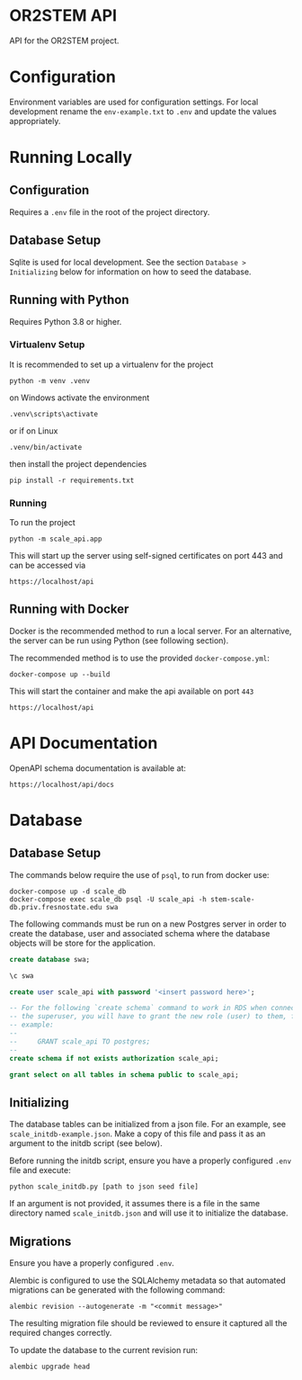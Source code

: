 # OR2STEM API

API for the OR2STEM project.

# Configuration

Environment variables are used for configuration settings. For local
development rename the `env-example.txt` to `.env` and update the values
appropriately.

# Running Locally


## Configuration

Requires a `.env` file in the root of the project directory.

## Database Setup

Sqlite is used for local development. See the section
`Database > Initializing` below for information on how to seed the
database.

## Running with Python

Requires Python 3.8 or higher.

### Virtualenv Setup

It is recommended to set up a virtualenv for the project

    python -m venv .venv

on Windows activate the environment

    .venv\scripts\activate

or if on Linux

    .venv/bin/activate

then install the project dependencies

    pip install -r requirements.txt

### Running

To run the project

    python -m scale_api.app

This will start up the server using self-signed certificates on port 443 and
can be accessed via

    https://localhost/api

## Running with Docker

Docker is the recommended method to run a local server. For an alternative,
the server can be run using Python (see following section).

The recommended method is to use the provided `docker-compose.yml`:

    docker-compose up --build

This will start the container and make the api available on port `443`

    https://localhost/api

# API Documentation

OpenAPI schema documentation is available at:

    https://localhost/api/docs

# Database

## Database Setup

The commands below require the use of `psql`, to run from docker use:

    docker-compose up -d scale_db
    docker-compose exec scale_db psql -U scale_api -h stem-scale-db.priv.fresnostate.edu swa

The following commands must be run on a new Postgres server in order to create
the database, user and associated schema where the database objects will be
store for the application.

```sql
create database swa;

\c swa

create user scale_api with password '<insert password here>';

-- For the following `create schema` command to work in RDS when connected as
-- the superuser, you will have to grant the new role (user) to them, for
-- example:
--
--     GRANT scale_api TO postgres;
--
create schema if not exists authorization scale_api;

grant select on all tables in schema public to scale_api;
```

## Initializing

The database tables can be initialized from a json file. For an example, see
`scale_initdb-example.json`. Make a copy of this file and pass it as an
argument to the initdb script (see below).

Before running the initdb script, ensure you have a properly configured `.env`
file and execute:

    python scale_initdb.py [path to json seed file]

If an argument is not provided, it assumes there is a file in the same directory
named `scale_initdb.json` and will use it to initialize the database.

## Migrations

Ensure you have a properly configured `.env`.

Alembic is configured to use the SQLAlchemy metadata so that automated
migrations can be generated with the following command:

    alembic revision --autogenerate -m "<commit message>"

The resulting migration file should be reviewed to ensure it captured all
the required changes correctly.

To update the database to the current revision run:

    alembic upgrade head
